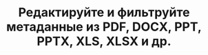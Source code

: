 ---
############################# Static ############################
layout: "auto-gen-gist"
draft: false
path: "ru/redaction/net/metadata /pptx/"
otherformats: PDF DOC DOT DOCX DOCM DOTX DOTM RTF XLSX XLSM XLTX XLTM XLS XLT CSV PPT  PPS POT PPSX PPTM PPSM POTM JPEG TIFF PNG BMP GIF 

############################# Head ############################
head_title: "Применение редактирования метаданных к PDF, DOCX, PPT, PPTX, XLS, XLSX в .NET"
head_description: "API GroupDocs.Redactions .NET позволяет разработчикам программного обеспечения применять исправления метаданных к файлам различных форматов, таких как PDF, DOC, DOCX, RTF, XLSX, CSV, PPT, PPTX и изображения."

############################# Header ############################
title: "Редактируйте и фильтруйте метаданные из PDF, DOCX, PPT, PPTX, XLS, XLSX и др."
description: "API GroupDocs.Redactions .NET позволяет разработчикам программного обеспечения редактировать или фильтровать метаданные из различных форматов файлов, таких как PDF, DOC, DOCX, PPT, PPTX, XLS, XLSX и многих других."

######################### Download Button #######################
button:
    enable: true

############################# About ############################
about:
    enable: true
    title: "Что такое редактирование метаданных?"
    content: |
        Метаданные — это вид данных, который предоставляет информацию о других данных. Другими словами, многие думают о метаданных как о ссылках на данные. Это помогает обобщить основную информацию о данных, которую можно использовать для легкого отслеживания и управления данными. GroupDocs.Redaction для .NET — это мощный собственный API, который позволяет разработчикам программного обеспечения редактировать конфиденциальную и секретную информацию из различных типов документов без установки какого-либо внешнего программного обеспечения или стороннего инструмента. Он обеспечил поддержку различных фильтров, таких как автор, компания, категория, размер документа, дата создания, заголовок, LastPrinted, комментарии и так далее. Это помогает пользователям применять редактирование метаданных к различным популярным форматам документов, таким как текстовые документы, рабочие листы Excel, презентации, файлы PDF и растровые изображения. Разработчики также могут обновлять, заменять или стирать метаданные, применяя фильтры или используя поиск. Более того, разработчики могут легко применять несколько редакций за один вызов. Так что лучше попробуйте автоматизировать процесс редактирования документов и метаданных, загрузив API и изучив его основные и расширенные функции.

############################# content ############################
steps:
    enable: true
    block:
    - title_left: «Как очистить метаданные из документа PPTX в Java"
      content_left: |
        GroupDocs.Redaction для .NET — это мощный API, который позволяет программистам редактировать, скрывать или заменять секретную информацию из многочисленных популярных типов документов, используя фильтры или поиск по регулярному выражению.

        В следующем примере кода .NET показано, как применить редактирование метаданных для замены всех или определенных метаданных в документе пустыми или минимальными значениями.

      title_right: "Применить редактирование метаданных к файлу PPTX"
      content_right: |
        * Создайте экземпляр класса [Redactor](https://apireference.groupdocs.com/redaction/net/groupdocs.redaction/redactor).
        * Метод вызова redactor.Apply с объектом EraseMetadataRedaction [EraseMetadataRedaction](https://apireference.groupdocs.com/redaction/net/groupdocs.redaction.redactions/erasemetadataredaction)
        * Вызвать метод redactor.save для сохранения документа в файл "*_Redacted.*" в исходном формате.

      gisthash: "8f1bc20dff33c9a45c01a9e251555bf1"
      gistfile: "how_to_clean_metadata_dotnet.cs"
      
    - title_left: "Редактировать метаданные из файла PPTX через .NET"
      content_left: |
        GroupDocs.Redaction .NET API упрощает жизнь разработчикам, помогая им встраивать автоматизацию документов и создание отчетов с помощью всего нескольких строк кода без каких-либо внешних зависимостей.
        
        В следующем примере кода C# .NET показано, как разработчики программного обеспечения могут удалить конфиденциальные данные из метаданных документа, написав всего пару строк кода.
        
      title_right: "Редактирование метаданных из файлов PPTX"
      content_right: |
        * Создайте экземпляр класса [Redactor](https://apireference.groupdocs.com/redaction/net/groupdocs.redaction/redactor).
        * Вызовите [MetadataRedaction](https://apireference.groupdocs.com/redaction/net/groupdocs.redaction.redactions/metadataredaction)
        * Вызвать метод redaction.Filte
        * Вызвать метод redactor.save для сохранения документа в файл "*_Redacted.*" в исходном формате.
        
      gisthash: "8dee499186930d60909dffa54579c9f4"
      gistfile: "how_to_redact_metadata_dotnet.cs"

    - title_left: "Системные Требования"
      content_left: |
        API GroupDocs.Redaction для .NET поддерживаются на всех основных платформах и операционных системах. Полное руководство по системным требованиям можно найти на странице [системные требования](https://docs.groupdocs.com/redaction/net/system-requirements/). Перед выполнением приведенного ниже кода убедитесь, что на вашем компьютере установлены следующие предварительные компоненты. система:
        * Операционные системы: Microsoft Windows, Linux, MacOS
        * Среда разработки: Visual Studio, Xamarin, MonoDevelop и т. д.
        * Фреймворки: .NET Framework, .NET Standard, .NET Core, Mono
        * Получите последнюю версию API GroupDocs.Redaction .NET из [NuGet](https://www.nuget.org/packages/GroupDocs.Redaction/)
        
      title_right: "Зачем использовать GroupDocs.Redaction"
      content_right: |
        * Разрешить пользователям добавлять пользовательские форматы документов и типы редакций
        * Для удаления конфиденциальной информации не требуется дополнительное программное обеспечение.
        * Возможность установить документ рендеринга диапазона страниц в формате PDF
        * Простой способ редактирования различных типов метаданных: имя автора, версия, название, тема, описание и многое другое.
        * Извлечение информации о документе — тип файла, количество страниц и т. д.
        * Полная поддержка нескольких форматов данных

demos:
    enable: true
        

more_formats:
    enable: true


back_to_top:
    enable: true
---